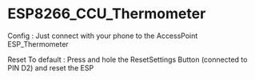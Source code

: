 # ESP8266_CCU_Thermometer

Config : Just connect with your phone to the AccessPoint ESP_Thermometer

Reset To default : Press and hole the ResetSettings Button (connected to PIN D2) and reset the ESP
